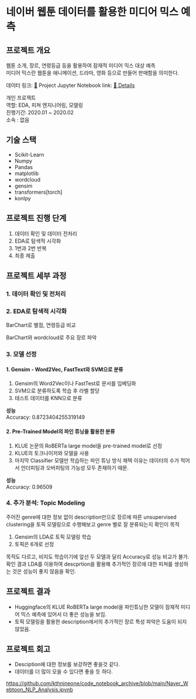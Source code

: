 # 네이버 웹툰 데이터를 활용한 미디어 믹스 예측  
## 프로젝트 개요

웹툰 소개, 장르, 연령등급 등을 활용하여 잠재적 미디어 믹스 대상 예측  
미디어 믹스란 웹툰을 애니메이션, 드라마, 영화 등으로 만들어 판매함을 의미한다.   

데이터 링크: [🔗](https://www.kaggle.com/datasets/0852b5bddaf671769494894556fee150c2bea66688548411446079f26eb2844c)
Project Jupyter Notebook link: [🔗 Details](https://github.com/kthnineone/kthnineone/blob/main/project/nlp_dialogue_summary.md)

개인 프로젝트   
역할: EDA, 피쳐 엔지니어링, 모델링  
진행기간: 2020.01 ~ 2020.02  
소속 : 없음


## 기술 스택
+ Scikit-Learn
+ Numpy
+ Pandas
+ matplotlib
+ wordcloud
+ gensim
+ transformers[torch]
+ konlpy


## 프로젝트 진행 단계  
1. 데이터 확인 및 데이터 전처리    
2. EDA로 탐색적 시각화      
3. 1번과 2번 반복  
4. 최종 제출  


## 프로젝트 세부 과정  
### 1. 데이터 확인 및 전처리  

### 2. EDA로 탐색적 시각화  

BarChart로 별점, 연령등급 비교  

BarChart와 wordcloud로 주요 장르 파악  

### 3. 모델 선정  

#### 1. Gensim - Word2Vec, FastText와 SVM으로 분류  

1. Gensim의 Word2Vec이나 FastTest로 문서를 임베딩화
2. SVM으로 분류하도록 학습 후 라벨 할당  
3. 테스트 데이터를 KNN으로 분류  

**성능**    
Accuracy: 0.8723404255319149


#### 2. Pre-Trained Model의 파인 튜닝을 활용한 분류  

1. KLUE 논문의 RoBERTa large model을 pre-trained model로 선정
2. KLUE의 토크나이저와 모델을 사용
3. 마지막 Classifier 모델만 학습하는 파인 튜닝 방식 채택
   이유는 데이터의 수가 적어서 언더피팅과 오버피팅의 가능성 모두 존재하기 때문.

**성능**  
Accuracy: 0.96509

### 4. 추가 분석: Topic Modeling  

주어진 genre에 대한 정보 없이 description만으로 장르에 따른 unsupervised clustering을 토픽 모델링으로 수행해보고 genre 별로 잘 분류되는지 확인이 목적  

1. Gensim의 LDA로 토픽 모델링 학습
2. 토픽은 6개로 선정  

목적도 다르고, 비지도 학습이기에 앞선 두 모델과 달리 Accuracy로 성능 비교가 불가.  
확인 결과 LDA를 이용하여 descprtion을 활용해 추가적인 장르에 대한 피쳐를 생성하는 것은 성능이 좋지 않음을 확인.  


## 프로젝트 결과  

+ Huggingface의 KLUE RoBERTa large model을 파인튜닝한 모델이 잠재적 미디어 믹스 예측에 있어서 더 좋은 성능을 보임.
+ 토픽 모델링을 활용한 description에서의 추가적인 장르 특성 파악은 도움이 되지 않았음.  
 

## 프로젝트 회고  
+ Desciption에 대한 정보를 보강하면 좋을것 같다.
+ 데이터를 더 많이 모을 수 있다면 좋을 듯 하다.  







https://github.com/kthnineone/code_notebook_archive/blob/main/Naver_Webtoon_NLP_Analysis.ipynb
